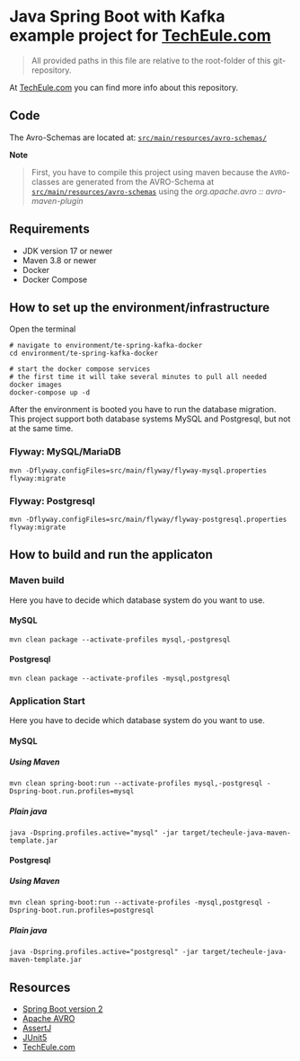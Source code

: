 # Java Spring Boot with Kafka example project for [TechEule.com](https://techeule.com/)

> All provided paths in this file are relative to the root-folder
> of this git-repository.

At [TechEule.com](https://techeule.com/) you can find more info about this repository.

## Code

The Avro-Schemas are located at:
[`src/main/resources/avro-schemas/`](./src/main/resources/avro-schemas)

**Note**
> First, you have to compile this project using maven because
> the `AVRO`-classes are generated from the AVRO-Schema at
> [`src/main/resources/avro-schemas`](./src/main/resources/avro-schemas)
> using the _org.apache.avro :: avro-maven-plugin_

## Requirements

- JDK version 17 or newer
- Maven 3.8 or newer
- Docker
- Docker Compose

## How to set up the environment/infrastructure

Open the terminal

```shell
# navigate to environment/te-spring-kafka-docker
cd environment/te-spring-kafka-docker

# start the docker compose services
# the first time it will take several minutes to pull all needed docker images
docker-compose up -d
 ```

After the environment is booted you have to run the database migration.
This project support both database systems MySQL and Postgresql, but not at the same time.

### Flyway: MySQL/MariaDB

```shell
mvn -Dflyway.configFiles=src/main/flyway/flyway-mysql.properties flyway:migrate
```

### Flyway: Postgresql

```shell
mvn -Dflyway.configFiles=src/main/flyway/flyway-postgresql.properties flyway:migrate
```

## How to build and run the applicaton

### Maven build

Here you have to decide which database system do you want to use.

#### MySQL

```shell
mvn clean package --activate-profiles mysql,-postgresql
```

#### Postgresql

```shell
mvn clean package --activate-profiles -mysql,postgresql
```


### Application Start

Here you have to decide which database system do you want to use.

#### MySQL

##### Using Maven
```shell
mvn clean spring-boot:run --activate-profiles mysql,-postgresql -Dspring-boot.run.profiles=mysql 
```

##### Plain java
```shell
java -Dspring.profiles.active="mysql" -jar target/techeule-java-maven-template.jar 
```

#### Postgresql

##### Using Maven
```shell
mvn clean spring-boot:run --activate-profiles -mysql,postgresql -Dspring-boot.run.profiles=postgresql
```

##### Plain java
```shell
java -Dspring.profiles.active="postgresql" -jar target/techeule-java-maven-template.jar
```

## Resources

- [Spring Boot version 2](https://docs.spring.io/spring-boot/docs/2.7.8/reference/html/)
- [Apache AVRO](https://avro.apache.org/)
- [AssertJ](https://assertj.github.io/doc/)
- [JUnit5](https://junit.org/junit5/docs/5.9.2/user-guide/)
- [TechEule.com](https://techeule.com/)
